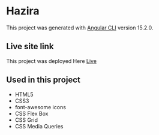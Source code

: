 # Hazira

This project was generated with [Angular CLI](https://github.com/angular/angular-cli) version 15.2.0.

## Live site link

This project was deployed Here [Live](https://hazira.vercel.app/)

## Used in this project

- HTML5
- CSS3
- font-awesome icons
- CSS Flex Box
- CSS Grid
- CSS Media Queries
